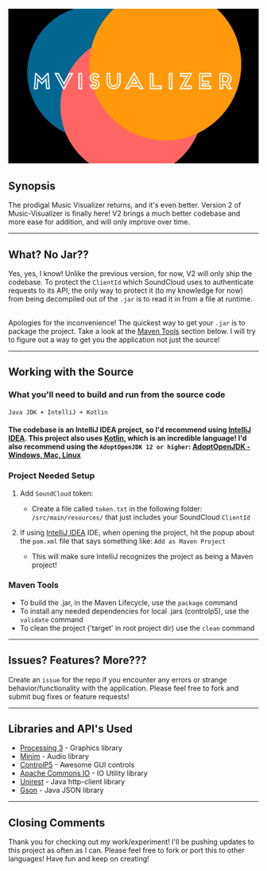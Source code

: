 ![](screenshots/logo.png?raw=true "Music-VisualizerV2 Logo")

## Synopsis
The prodigal Music Visualizer returns, and it's even better. Version 2 of Music-Visualizer is finally here!
V2 brings a much better codebase and more ease for addition, and will only improve over time.

---

## What? No Jar??
Yes, yes, I know! Unlike the previous version, for now, V2 will only ship the codebase. To protect the ```ClientId``` which SoundCloud uses to authenticate requests to its API, the only way to protect it (to my knowledge for now) from being decompiled out of the ```.jar``` is to read it in from a file at runtime.
<br/>
<br/>

Apologies for the inconvenience! The quickest way to get your ```.jar``` is to package the project. Take a look at the [Maven Tools](#Maven-Tools) section below. I will try to figure out a way to get you the application not just the source!

---

## Working with the Source

### What you'll need to build and run from the source code
```
Java JDK + IntelliJ + Kotlin
```
#### The codebase is an IntelliJ IDEA project, so I'd recommend using [IntelliJ IDEA](https://www.jetbrains.com/idea/). This project also uses [Kotlin](https://kotlinlang.org/?fromMenu), which is an incredible language! I'd also recommend using the ```AdoptOpenJDK 12 or higher```: [AdoptOpenJDK - Windows, Mac, Linux](https://adoptopenjdk.net/releases.html?variant=openjdk12&jvmVariant=hotspot)

### Project Needed Setup
1. Add ```SoundCloud``` token:
    - Create a file called ```token.txt``` in the following folder: ```/src/main/resources/``` that just includes your SoundCloud ```ClientId``` 

2. If using [IntelliJ IDEA](https://www.jetbrains.com/idea/) IDE, when opening the project, hit the popup about the ```pom.xml``` file that says something like: ```Add as Maven Project```
    - This will make sure IntelliJ recognizes the project as being a Maven project!

### Maven Tools
- To build the .jar, in the Maven Lifecycle, use the ```package``` command
- To install any needed dependencies for local .jars (controlp5), use the ```validate``` command
- To clean the project ('target' in root project dir) use the ```clean``` command

---

## Issues? Features? More???

Create an ```issue``` for the repo if you encounter any errors or strange behavior/functionality with the application. 
Please feel free to fork and submit bug fixes or feature requests!

---

## Libraries and API's Used
- [Processing 3](https://processing.org/) - Graphics library
- [Minim](https://github.com/ddf/Minim) - Audio library
- [ControlP5](https://www.sojamo.de/libraries/controlP5/) - Awesome GUI controls
- [Apache Commons IO](https://commons.apache.org/proper/commons-io/) - IO Utility library
- [Unirest](https://kong.github.io/unirest-java/) - Java http-client library
- [Gson](https://github.com/google/gson) - Java JSON library 

---

## Closing Comments
Thank you for checking out my work/experiment! I'll be pushing updates to this project as often as I can. Please feel free to fork or port this to other languages! Have fun and keep on creating!
